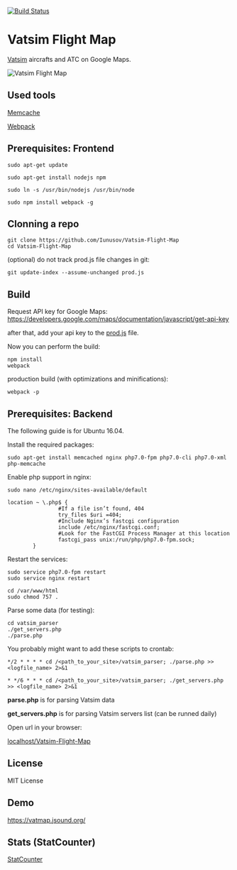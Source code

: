[![Build Status](https://travis-ci.org/Iunusov/Vatsim-Flight-Map.svg?branch=master)](https://travis-ci.org/Iunusov/Vatsim-Flight-Map)

# Vatsim Flight Map
[Vatsim](https://wikipedia.org/wiki/VATSIM) aircrafts and ATC on Google Maps.

![Vatsim Flight Map](https://raw.githubusercontent.com/Iunusov/Vatsim-Flight-Map/master/img/mobileview.png "Vatsim Flight Map")

## Used tools
[Memcache](http://php.net/manual/ru/book.memcache.php)

[Webpack](https://webpack.github.io/docs/tutorials/getting-started/)

## Prerequisites: Frontend
```
sudo apt-get update
```

```
sudo apt-get install nodejs npm
```

```
sudo ln -s /usr/bin/nodejs /usr/bin/node
```

```
sudo npm install webpack -g
```

## Clonning a repo

```
git clone https://github.com/Iunusov/Vatsim-Flight-Map
cd Vatsim-Flight-Map
```

(optional) do not track prod.js file changes in git:

```
git update-index --assume-unchanged prod.js
```

## Build

Request API key for Google Maps:
https://developers.google.com/maps/documentation/javascript/get-api-key

after that, add your api key to the [prod.js](https://github.com/Iunusov/Vatsim-Flight-Map/blob/master/prod.js) file.

Now you can perform the build:
```
npm install
webpack
```

production build (with optimizations and minifications):

```
webpack -p
```

## Prerequisites: Backend

The following guide is for Ubuntu 16.04.

Install the required packages:
```
sudo apt-get install memcached nginx php7.0-fpm php7.0-cli php7.0-xml php-memcache
```

Enable php support in nginx:
```
sudo nano /etc/nginx/sites-available/default
```

```
location ~ \.php$ {
                #If a file isn’t found, 404
                try_files $uri =404;
                #Include Nginx’s fastcgi configuration
                include /etc/nginx/fastcgi.conf;
                #Look for the FastCGI Process Manager at this location
                fastcgi_pass unix:/run/php/php7.0-fpm.sock;
        }
```

Restart the services:
```
sudo service php7.0-fpm restart
sudo service nginx restart
```

```
cd /var/www/html
sudo chmod 757 .
```

Parse some data (for testing):
```
cd vatsim_parser
./get_servers.php
./parse.php
```

You probably might want to add these scripts to crontab:
```
*/2 * * * * cd /<path_to_your_site>/vatsim_parser; ./parse.php >> <logfile_name> 2>&1

* */6 * * * cd /<path_to_your_site>/vatsim_parser; ./get_servers.php >> <logfile_name> 2>&1
```
**parse.php** is for parsing Vatsim data

**get_servers.php** is for parsing Vatsim servers list (can be runned daily)

Open url in your browser:

[localhost/Vatsim-Flight-Map](http://localhost/Vatsim-Flight-Map)

## License

MIT License

## Demo

https://vatmap.jsound.org/

## Stats (StatCounter)

[StatCounter](http://statcounter.com/p10266561/summary/?guest=1)



